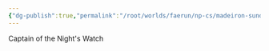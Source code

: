 ```yaml
---
{"dg-publish":true,"permalink":"/root/worlds/faerun/np-cs/madeiron-sunderstone/","tags":["Faerun"]}
---
```


Captain of the Night's Watch
